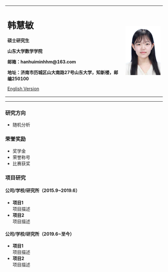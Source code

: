 <div>
<table border="0">
  <tr>
    <td width="75%">
      <h1>韩慧敏</h1>
      <p><b>硕士研究生</b></p>
      <p><b>山东大学数学学院</b></p>
      <p><b>邮箱：hanhuiminhhm@163.com</b></p>
      <p><b>地址：济南市历城区山大南路27号山东大学，知新楼，邮编250100</b></p>
      <p><a href="/index-en.html">English Version</a></p>
    </td>
    <td width="25%">
      <img src="/zhengjianzhao.jpg" width="100%">
    </td>
  </tr>
</table>
</div>

---


### 研究方向
- 随机分析

### 荣誉奖励
- 奖学金
- 荣誉称号
- 比赛获奖

### 项目研究
#### 公司/学校/研究所（2015.9~2019.6）
- **项目1**  
项目描述
- **项目2**  
项目描述

#### 公司/学校/研究所（2019.6~至今）
- **项目1**  
项目描述
- **项目2**  
项目描述





